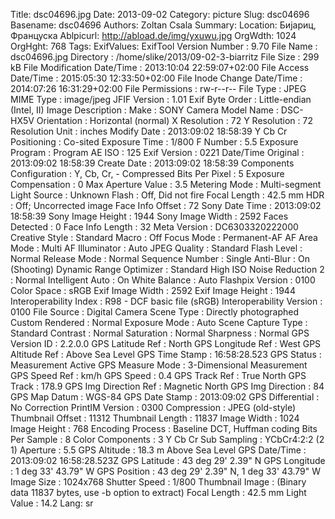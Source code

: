 Title: dsc04696.jpg
Date: 2013-09-02
Category: picture
Slug: dsc04696
Basename: dsc04696
Authors: Zoltan Csala
Summary:
Location: Бијариц, Француска
Ablpicurl: http://abload.de/img/yxuwu.jpg
OrgWdth: 1024
OrgHght: 768
Tags:
ExifValues: ExifTool Version Number : 9.70
            File Name : dsc04696.jpg
            Directory : /home/slike/2013/09-02-3-biarritz
            File Size : 299 kB
            File Modification Date/Time : 2013:10:04 22:59:07+02:00
            File Access Date/Time : 2015:05:30 12:33:50+02:00
            File Inode Change Date/Time : 2014:07:26 16:31:29+02:00
            File Permissions : rw-r--r--
            File Type : JPEG
            MIME Type : image/jpeg
            JFIF Version : 1.01
            Exif Byte Order : Little-endian (Intel, II)
            Image Description :
            Make : SONY
            Camera Model Name : DSC-HX5V
            Orientation : Horizontal (normal)
            X Resolution : 72
            Y Resolution : 72
            Resolution Unit : inches
            Modify Date : 2013:09:02 18:58:39
            Y Cb Cr Positioning : Co-sited
            Exposure Time : 1/800
            F Number : 5.5
            Exposure Program : Program AE
            ISO : 125
            Exif Version : 0221
            Date/Time Original : 2013:09:02 18:58:39
            Create Date : 2013:09:02 18:58:39
            Components Configuration : Y, Cb, Cr, -
            Compressed Bits Per Pixel : 5
            Exposure Compensation : 0
            Max Aperture Value : 3.5
            Metering Mode : Multi-segment
            Light Source : Unknown
            Flash : Off, Did not fire
            Focal Length : 42.5 mm
            HDR : Off; Uncorrected image
            Face Info Offset : 72
            Sony Date Time : 2013:09:02 18:58:39
            Sony Image Height : 1944
            Sony Image Width : 2592
            Faces Detected : 0
            Face Info Length : 32
            Meta Version : DC6303320222000
            Creative Style : Standard
            Macro : Off
            Focus Mode : Permanent-AF
            AF Area Mode : Multi
            AF Illuminator : Auto
            JPEG Quality : Standard
            Flash Level : Normal
            Release Mode : Normal
            Sequence Number : Single
            Anti-Blur : On (Shooting)
            Dynamic Range Optimizer : Standard
            High ISO Noise Reduction 2 : Normal
            Intelligent Auto : On
            White Balance : Auto
            Flashpix Version : 0100
            Color Space : sRGB
            Exif Image Width : 2592
            Exif Image Height : 1944
            Interoperability Index : R98 - DCF basic file (sRGB)
            Interoperability Version : 0100
            File Source : Digital Camera
            Scene Type : Directly photographed
            Custom Rendered : Normal
            Exposure Mode : Auto
            Scene Capture Type : Standard
            Contrast : Normal
            Saturation : Normal
            Sharpness : Normal
            GPS Version ID : 2.2.0.0
            GPS Latitude Ref : North
            GPS Longitude Ref : West
            GPS Altitude Ref : Above Sea Level
            GPS Time Stamp : 16:58:28.523
            GPS Status : Measurement Active
            GPS Measure Mode : 3-Dimensional Measurement
            GPS Speed Ref : km/h
            GPS Speed : 0.4
            GPS Track Ref : True North
            GPS Track : 178.9
            GPS Img Direction Ref : Magnetic North
            GPS Img Direction : 84
            GPS Map Datum : WGS-84
            GPS Date Stamp : 2013:09:02
            GPS Differential : No Correction
            PrintIM Version : 0300
            Compression : JPEG (old-style)
            Thumbnail Offset : 11312
            Thumbnail Length : 11837
            Image Width : 1024
            Image Height : 768
            Encoding Process : Baseline DCT, Huffman coding
            Bits Per Sample : 8
            Color Components : 3
            Y Cb Cr Sub Sampling : YCbCr4:2:2 (2 1)
            Aperture : 5.5
            GPS Altitude : 18.3 m Above Sea Level
            GPS Date/Time : 2013:09:02 16:58:28.523Z
            GPS Latitude : 43 deg 29' 2.39" N
            GPS Longitude : 1 deg 33' 43.79" W
            GPS Position : 43 deg 29' 2.39" N, 1 deg 33' 43.79" W
            Image Size : 1024x768
            Shutter Speed : 1/800
            Thumbnail Image : (Binary data 11837 bytes, use -b option to extract)
            Focal Length : 42.5 mm
            Light Value : 14.2
Lang: sr

